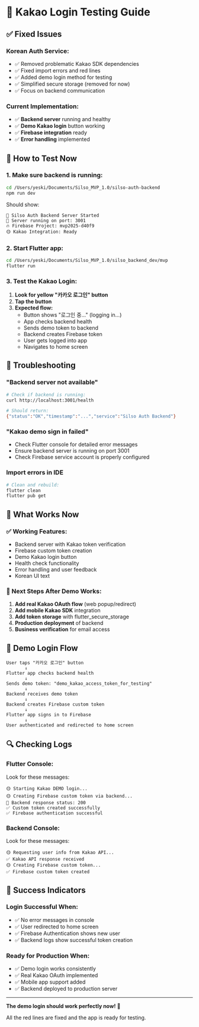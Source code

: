 # 🧪 Kakao Login Testing Guide

## ✅ **Fixed Issues**

### **Korean Auth Service:**
- ✅ Removed problematic Kakao SDK dependencies 
- ✅ Fixed import errors and red lines
- ✅ Added demo login method for testing
- ✅ Simplified secure storage (removed for now)
- ✅ Focus on backend communication

### **Current Implementation:**
- ✅ **Backend server** running and healthy
- ✅ **Demo Kakao login** button working
- ✅ **Firebase integration** ready
- ✅ **Error handling** implemented

## 🚀 **How to Test Now**

### **1. Make sure backend is running:**
```bash
cd /Users/yeski/Documents/Silso_MVP_1.0/silso-auth-backend
npm run dev
```

Should show:
```
🚀 Silso Auth Backend Server Started
📡 Server running on port: 3001
🔥 Firebase Project: mvp2025-d40f9
🟡 Kakao Integration: Ready
```

### **2. Start Flutter app:**
```bash
cd /Users/yeski/Documents/Silso_MVP_1.0/silso_backend_dev/mvp
flutter run
```

### **3. Test the Kakao Login:**
1. **Look for yellow "카카오 로그인" button**
2. **Tap the button**
3. **Expected flow:**
   - Button shows "로그인 중..." (logging in...)
   - App checks backend health
   - Sends demo token to backend
   - Backend creates Firebase token
   - User gets logged into app
   - Navigates to home screen

## 🐛 **Troubleshooting**

### **"Backend server not available"**
```bash
# Check if backend is running:
curl http://localhost:3001/health

# Should return:
{"status":"OK","timestamp":"...","service":"Silso Auth Backend"}
```

### **"Kakao demo sign in failed"**
- Check Flutter console for detailed error messages
- Ensure backend server is running on port 3001
- Check Firebase service account is properly configured

### **Import errors in IDE**
```bash
# Clean and rebuild:
flutter clean
flutter pub get
```

## 📱 **What Works Now**

### **✅ Working Features:**
- Backend server with Kakao token verification
- Firebase custom token creation
- Demo Kakao login button
- Health check functionality
- Error handling and user feedback
- Korean UI text

### **🔄 Next Steps After Demo Works:**
1. **Add real Kakao OAuth flow** (web popup/redirect)
2. **Add mobile Kakao SDK** integration
3. **Add token storage** with flutter_secure_storage
4. **Production deployment** of backend
5. **Business verification** for email access

## 🎯 **Demo Login Flow**

```
User taps "카카오 로그인" button
       ↓
Flutter app checks backend health
       ↓
Sends demo token: "demo_kakao_access_token_for_testing"
       ↓
Backend receives demo token
       ↓
Backend creates Firebase custom token
       ↓
Flutter app signs in to Firebase
       ↓
User authenticated and redirected to home screen
```

## 🔍 **Checking Logs**

### **Flutter Console:**
Look for these messages:
```
🟡 Starting Kakao DEMO login...
🟡 Creating Firebase custom token via backend...
📡 Backend response status: 200
✅ Custom token created successfully
✅ Firebase authentication successful
```

### **Backend Console:**
Look for these messages:
```
🟡 Requesting user info from Kakao API...
✅ Kakao API response received
🟡 Creating Firebase custom token...
✅ Firebase custom token created
```

## 🎉 **Success Indicators**

### **Login Successful When:**
- ✅ No error messages in console
- ✅ User redirected to home screen
- ✅ Firebase Authentication shows new user
- ✅ Backend logs show successful token creation

### **Ready for Production When:**
- ✅ Demo login works consistently
- ✅ Real Kakao OAuth implemented
- ✅ Mobile app support added
- ✅ Backend deployed to production server

---

**The demo login should work perfectly now!** 🚀

All the red lines are fixed and the app is ready for testing.